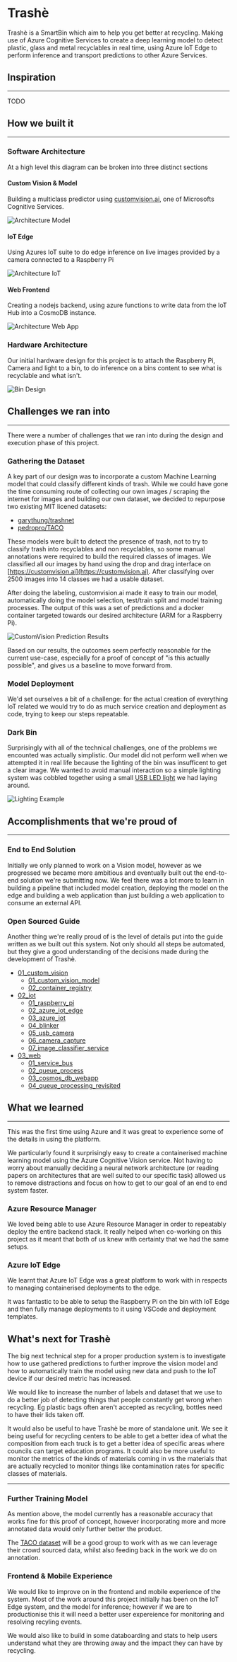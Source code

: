 # Trashè

Trashè is a SmartBin which aim to help you get better at recycling. Making use of Azure Cognitive Services to create a deep learning model to detect plastic, glass and metal recyclables in real time, using Azure IoT Edge to perform inference and transport predictions to other Azure Services.

## Inspiration

---

TODO

## How we built it

---

### Software Architecture

At a high level this diagram can be broken into three distinct sections

#### Custom Vision & Model

Building a multiclass predictor using [customvision.ai](www.customvision.ai), one of Microsofts Cognitive Services.

![Architecture Model](designs/trashe-azure-architecture-model.png)

#### IoT Edge

Using Azures IoT suite to do edge inference on live images provided by a camera connected to a Raspberry Pi

![Architecture IoT](designs/trashe-azure-architecture-iot.png)

#### Web Frontend

Creating a nodejs backend, using azure functions to write data from the IoT Hub into a CosmoDB instance.

![Architecture Web App](designs/trashe-azure-architecture-web-app.png)

### Hardware Architecture

Our initial hardware design for this project is to attach the Raspberry Pi, Camera and light to a bin, to do inference on a bins content to see what is recyclable and what isn't.

![Bin Design](designs/trashe-bin-design.jpg)

## Challenges we ran into

---

There were a number of challenges that we ran into during the design and execution phase of this project.

### Gathering the Dataset

A key part of our design was to incorporate a custom Machine Learning model that could classify different kinds of trash.
While we could have gone the time consuming route of collecting our own images / scraping the internet for images and building our own dataset, we decided to repurpose two existing MIT licened datasets:

* [garythung/trashnet](https://github.com/garythung/trashnet)
* [pedropro/TACO](https://github.com/pedropro/TACO)

These models were built to detect the presence of trash, not to try to classify trash into recyclables and non recyclables, so some manual annotations were required to build the required classes of images.
We classified all our images by hand using the drop and drag interface on [https://customvision.ai](https://customvision.ai). After classifying over 2500 images into 14 classes we had a usable dataset.

After doing the labeling, customvision.ai made it easy to train our model, automatically doing the model selection, test/train split and model training processes. The output of this was a set of predictions and a docker container targeted towards our desired architecture (ARM for a Raspberry Pi).

![CustomVision Prediction Results](designs/custom-ai-prediction-01.jpg)

Based on our results, the outcomes seem perfectly reasonable for the current use-case, especially for a proof of concept of "is this actually possible", and gives us a baseline to move forward from.

### Model Deployment

We'd set ourselves a bit of a challenge: for the actual creation of everything IoT related we would try to do as much service creation and deployment as code, trying to keep our steps repeatable.

### Dark Bin

Surprisingly with all of the technical challenges, one of the problems we encounted was actually simplistic. Our model did not perform well when we attempted it in real life because the lighting of the bin was insufficent to get a clear image. We wanted to avoid manual interaction so a simple lighting system was cobbled together using a small [USB LED light](https://www.altronics.com.au/p/d0385-dimmable-usb-gooseneck-led-light/) we had laying around.

![Lighting Example](designs/trashe-light-example.gif)

## Accomplishments that we're proud of

---

### End to End Solution

Initially we only planned to work on a Vision model, however as we progressed we became more ambitious and eventually built out the end-to-end solution we're submitting now.
We feel there was a lot more to learn in building a pipeline that included model creation, deploying the model on the edge and building a web application than just building a web application to consume an external API.
### Open Sourced Guide

Another thing we're really proud of is the level of details put into the guide written as we built out this system. Not only should all steps be automated, but they give a good understanding of the decisions made during the development of Trashè.

* [01_custom_vision](instructions/01_custom_vision/readme.md)
    - [01_custom_vision_model](instructions/01_custom_vision/01_custom_vision_model.md)
    - [02_container_registry](instructions/01_custom_vision/02_container_registry.md)
* [02_iot](instructions/02_iot/readme.md)
    - [01_raspberry_pi](instructions/02_iot/01_raspberry_pi.md)
    - [02_azure_iot_edge](instructions/02_iot/02_azure_iot_edge.md)
    - [03_azure_iot](instructions/02_iot/03_azure_iot.md)
    - [04_blinker](instructions/02_iot/04_blinker.md)
    - [05_usb_camera](instructions/02_iot/05_usb_camera.md)
    - [06_camera_capture](instructions/02_iot/06_camera_capture.md)
    - [07_image_classifier_service](instructions/02_iot/07_image_classifier_service.md)
* [03_web](instructions/03_web/readme.md)
    - [01_service_bus](instructions/03_web/01_service_bus.md)
    - [02_queue_process](instructions/03_web/02_queue_process.md)
    - [03_cosmos_db_webapp](instructions/03_web/03_cosmos_db_webapp.md)
    - [04_queue_processing_revisited](instructions/03_web/04_queue_processing_revisited.md)
    

## What we learned

---

This was the first time using Azure and it was great to experience some of the details in using the platform.

We particularly found it surprisingly easy to create a containerised machine learning model using the Azure Cognitive Vision service. Not having to worry about manually deciding a neural network architecture (or reading papers on architectures that are well suited to our specific task) allowed us to remove distractions and focus on how to get to our goal of an end to end system faster.

### Azure Resource Manager

We loved being able to use Azure Resource Manager in order to repeatably deploy the entire backend stack. It really helped when co-working on this project as it meant that both of us knew with certainty that we had the same setups.

### Azure IoT Edge

We learnt that Azure IoT Edge was a great platform to work with in respects to managing containerised deployments to the edge.

It was fantastic to be able to setup the Raspberry Pi on the bin with IoT Edge and then fully manage deployments to it using VSCode and deployment templates.

## What's next for Trashè

The big next technical step for a proper production system is to investigate how to use gathered predictions to further improve the vision model and how to automatically train the model using new data and push to the IoT device if our desired metric has increased.

We would like to increase the number of labels and dataset that we use to do a better job of detecting things that people constantly get wrong when recycling. Eg plastic bags often aren't accepted as recycling, bottles need to have their lids taken off.

It would also be useful to have Trashè be more of standalone unit. We see it being useful for recycling centers to be able to get a better idea of what the composition from each truck is to get a better idea of specific areas where councils can target education programs. It could also be more useful to monitor the metrics of the kinds of materials coming in vs the materials that are actually recycled to monitor things like contamination rates for specific classes of materials.


---

### Further Training Model

As mention above, the model currently has a reasonable accuracy that works fine for this proof of concept, however incorporating more and more annotated data would only further better the product.

The [TACO dataset](http://tacodataset.org/) will be a good group to work with as we can leverage their crowd sourced data, whilst also feeding back in the work we do on annotation.

### Frontend & Mobile Experience

We would like to improve on in the frontend and mobile experience of the system. Most of the work around this project initially has been on the IoT Edge system, and the model for inference; however if we are to productionise this it will need a better user expereience for monitoring and resolving recyling events.

We would also like to build in some databoarding and stats to help users understand what they are throwing away and the impact they can have by recycling.
